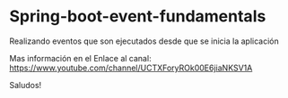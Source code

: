 # Spring-boot-event-fundamentals

Realizando eventos que son ejecutados desde que se inicia la aplicación

Mas información en el Enlace al canal: https://www.youtube.com/channel/UCTXForyROk00E6jiaNKSV1A

Saludos!
